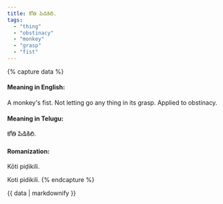 ```yaml
---
title: కోతి పిడికిలి.
tags:
  - "thing"
  - "obstinacy"
  - "monkey"
  - "grasp"
  - "fist"
---
```


{% capture data %}
#### Meaning in English:
A monkey's fist.
Not letting go any thing in its grasp.
Applied to obstinacy.

#### Meaning in Telugu:
కోతి పిడికిలి.

#### Romanization:
Kōti piḍikili.

Koti pidikili.
{% endcapture %}

{{ data | markdownify }}

